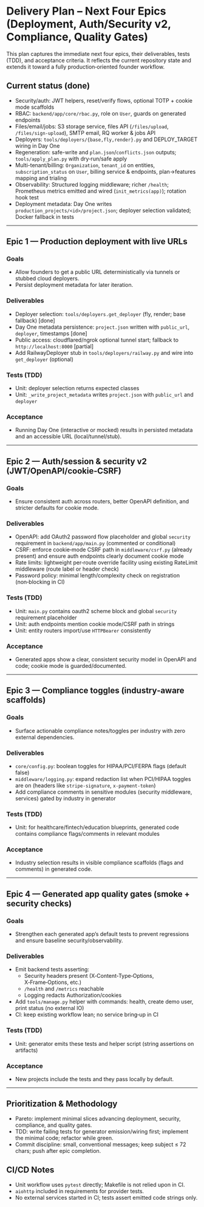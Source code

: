 # Delivery Plan – Next Four Epics (Deployment, Auth/Security v2, Compliance, Quality Gates)

This plan captures the immediate next four epics, their deliverables, tests (TDD), and acceptance criteria. It reflects the current repository state and extends it toward a fully production‑oriented founder workflow.

## Current status (done)
- Security/auth: JWT helpers, reset/verify flows, optional TOTP + cookie mode scaffolds
- RBAC: `backend/app/core/rbac.py`, role on `User`, guards on generated endpoints
- Files/email/jobs: S3 storage service, files API (`/files/upload`, `/files/sign-upload`), SMTP email, RQ worker & jobs API
- Deployers: `tools/deployers/{base,fly,render}.py` and DEPLOY_TARGET wiring in Day One
- Regeneration: safe-write and `plan.json`/`conflicts.json` outputs; `tools/apply_plan.py` with dry‑run/safe apply
- Multi-tenant/billing: `Organization`, `tenant_id` on entities, `subscription_status` on `User`, billing service & endpoints, plan→features mapping and trialing
- Observability: Structured logging middleware; richer `/health`; Prometheus metrics emitted and wired (`init_metrics(app)`); rotation hook test
- Deployment metadata: Day One writes `production_projects/<id>/project.json`; deployer selection validated; Docker fallback in tests

---

## Epic 1 — Production deployment with live URLs

### Goals
- Allow founders to get a public URL deterministically via tunnels or stubbed cloud deployers.
- Persist deployment metadata for later iteration.

### Deliverables
- Deployer selection: `tools/deployers.get_deployer` (fly, render; base fallback) [done]
- Day One metadata persistence: `project.json` written with `public_url`, `deployer`, timestamps [done]
- Public access: cloudflared/ngrok optional tunnel start; fallback to `http://localhost:8000` [partial]
- Add RailwayDeployer stub in `tools/deployers/railway.py` and wire into `get_deployer` (optional)

### Tests (TDD)
- Unit: deployer selection returns expected classes
- Unit: `_write_project_metadata` writes `project.json` with `public_url` and `deployer`

### Acceptance
- Running Day One (interactive or mocked) results in persisted metadata and an accessible URL (local/tunnel/stub).

---

## Epic 2 — Auth/session & security v2 (JWT/OpenAPI/cookie‑CSRF)

### Goals
- Ensure consistent auth across routers, better OpenAPI definition, and stricter defaults for cookie mode.

### Deliverables
- OpenAPI: add OAuth2 password flow placeholder and global `security` requirement in `backend/app/main.py` (commented or conditional)
- CSRF: enforce cookie‑mode CSRF path in `middleware/csrf.py` (already present) and ensure auth endpoints clearly document cookie mode
- Rate limits: lightweight per‑route override facility using existing RateLimit middleware (route label or header check)
- Password policy: minimal length/complexity check on registration (non‑blocking in CI)

### Tests (TDD)
- Unit: `main.py` contains oauth2 scheme block and global `security` requirement placeholder
- Unit: auth endpoints mention cookie mode/CSRF path in strings
- Unit: entity routers import/use `HTTPBearer` consistently

### Acceptance
- Generated apps show a clear, consistent security model in OpenAPI and code; cookie mode is guarded/documented.

---

## Epic 3 — Compliance toggles (industry‑aware scaffolds)

### Goals
- Surface actionable compliance notes/toggles per industry with zero external dependencies.

### Deliverables
- `core/config.py`: boolean toggles for HIPAA/PCI/FERPA flags (default false)
- `middleware/logging.py`: expand redaction list when PCI/HIPAA toggles are on (headers like `stripe-signature`, `x-payment-token`)
- Add compliance comments in sensitive modules (security middleware, services) gated by industry in generator

### Tests (TDD)
- Unit: for healthcare/fintech/education blueprints, generated code contains compliance flags/comments in relevant modules

### Acceptance
- Industry selection results in visible compliance scaffolds (flags and comments) in generated code.

---

## Epic 4 — Generated app quality gates (smoke + security checks)

### Goals
- Strengthen each generated app’s default tests to prevent regressions and ensure baseline security/observability.

### Deliverables
- Emit backend tests asserting:
  - Security headers present (X‑Content‑Type‑Options, X‑Frame‑Options, etc.)
  - `/health` and `/metrics` reachable
  - Logging redacts Authorization/cookies
- Add `tools/manage.py` helper with commands: health, create demo user, print status (no external IO)
- CI: keep existing workflow lean; no service bring‑up in CI

### Tests (TDD)
- Unit: generator emits these tests and helper script (string assertions on artifacts)

### Acceptance
- New projects include the tests and they pass locally by default.

---

## Prioritization & Methodology
- Pareto: implement minimal slices advancing deployment, security, compliance, and quality gates.
- TDD: write failing tests for generator emission/wiring first; implement the minimal code; refactor while green.
- Commit discipline: small, conventional messages; keep subject ≤ 72 chars; push after epic completion.

## CI/CD Notes
- Unit workflow uses `pytest` directly; Makefile is not relied upon in CI.
- `aiohttp` included in requirements for provider tests.
- No external services started in CI; tests assert emitted code strings only.

